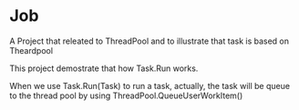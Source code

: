# Job
A Project that releated to ThreadPool and to illustrate that task is based on Theardpool

This project demostrate that how Task.Run works.

When we use Task.Run(Task) to run a task, actually, the task will be queue to the thread pool by
using ThreadPool.QueueUserWorkItem()
